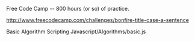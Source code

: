 Free Code Camp -- 800 hours (or so) of practice.

http://www.freecodecamp.com/challenges/bonfire-title-case-a-sentence

Basic Algorithm Scripting
Javascript/Algorithms/basic.js

